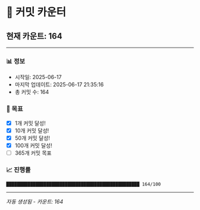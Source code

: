 # 🔢 커밋 카운터

## 현재 카운트: 164

---

### 📊 정보
- 시작일: 2025-06-17
- 마지막 업데이트: 2025-06-17 21:35:16
- 총 커밋 수: 164

### 🎯 목표
- [x] 1개 커밋 달성!
- [x] 10개 커밋 달성!
- [x] 50개 커밋 달성!
- [x] 100개 커밋 달성!
- [ ] 365개 커밋 목표

### 📈 진행률
```
██████████████████████████████████████████████████ 164/100
```

---
*자동 생성됨 - 카운트: 164*
